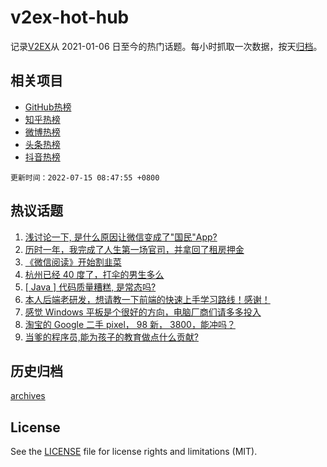 # v2ex-hot-hub

 记录[V2EX](https://www.v2ex.com/)从 2021-01-06 日至今的热门话题。每小时抓取一次数据，按天[归档](archives)。
 
 ## 相关项目

- [GitHub热榜](https://github.com/snaildev/github-hot-hub)
- [知乎热榜](https://github.com/snaildev/zhihu-hot-hub)
- [微博热榜](https://github.com/snaildev/weibo-hot-hub)
- [头条热榜](https://github.com/snaildev/toutiao-hot-hub)
- [抖音热榜](https://github.com/snaildev/douyin-hot-hub)


 `更新时间：2022-07-15 08:47:55 +0800`

## 热议话题

1. [浅讨论一下, 是什么原因让微信变成了"国民"App?](https://www.v2ex.com/t/866038)
1. [历时一年，我完成了人生第一场官司，并拿回了租房押金](https://www.v2ex.com/t/866067)
1. [《微信阅读》开始割韭菜](https://www.v2ex.com/t/866154)
1. [杭州已经 40 度了，打伞的男生多么](https://www.v2ex.com/t/866138)
1. [[ Java ] 代码质量糟糕, 是常态吗?](https://www.v2ex.com/t/866060)
1. [本人后端老研发，想请教一下前端的快速上手学习路线！感谢！](https://www.v2ex.com/t/866065)
1. [感觉 Windows 平板是个很好的方向，电脑厂商们请多多投入](https://www.v2ex.com/t/866153)
1. [淘宝的 Google 二手 pixel， 98 新， 3800，能冲吗？](https://www.v2ex.com/t/866180)
1. [当爹的程序员,能为孩子的教育做点什么贡献?](https://www.v2ex.com/t/866151)

## 历史归档

[archives](archives)

## License

See the [LICENSE](LICENSE) file for license rights and limitations (MIT).

